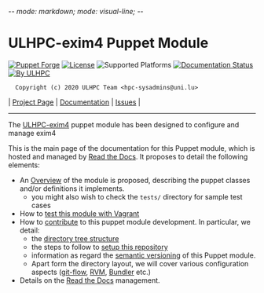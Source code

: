 -*- mode: markdown; mode: visual-line;  -*-

# ULHPC-exim4 Puppet Module

[![Puppet Forge](http://img.shields.io/puppetforge/v/ULHPC/exim4.svg)](https://forge.puppetlabs.com/ULHPC/exim4)
[![License](http://img.shields.io/:license-GPL3.0-blue.svg)](LICENSE)
![Supported Platforms](http://img.shields.io/badge/platform-debian-lightgrey.svg)
[![Documentation Status](https://readthedocs.org/projects/ulhpc-puppet-exim4/badge/?version=latest)](https://readthedocs.org/projects/ulhpc-puppet-exim4/?badge=latest)
[![By ULHPC](https://img.shields.io/badge/by-ULHPC-blue.svg)](http://hpc.uni.lu)

      Copyright (c) 2020 ULHPC Team <hpc-sysadmins@uni.lu>

| [Project Page](https://github.com/ULHPC/puppet-exim4) | [Documentation](http://ulhpc-puppet-exim4.readthedocs.org/en/latest/) | [Issues](https://github.com/ULHPC/puppet-exim4/issues) |


-----------
The [ULHPC-exim4](https://github.com/ULHPC/puppet-exim4) puppet module has been designed to configure and manage exim4

This is the main page of the documentation for this Puppet module, which is hosted and managed by [Read the Docs](http://ulhpc-exim4.readthedocs.org/en/latest/).
It proposes to detail the following elements:

* An [Overview](overview.md) of the module is proposed, describing the puppet classes and/or definitions it implements.
     - you might also wish to check the `tests/` directory for sample test cases
* How to [test this module with Vagrant](vagrant.md)
* How to [contribute](contributing/index.md) to this puppet module development. In particular, we detail:
     - the [directory tree structure](contributing/layout.md)
	 - the steps to follow to [setup this repository](contributing/setup.md)
	 - information as regard the [semantic versioning](contributing/versioning.md) of this Puppet module.
     - Apart form the directory layout, we will cover various configuration aspects ([git-flow](https://github.com/nvie/gitflow), [RVM](https://rvm.io/), [Bundler](http://bundler.io/) etc.)
* Details on the [Read the Docs](http://ulhpc-puppet-exim4.readthedocs.org/en/latest/) management.
